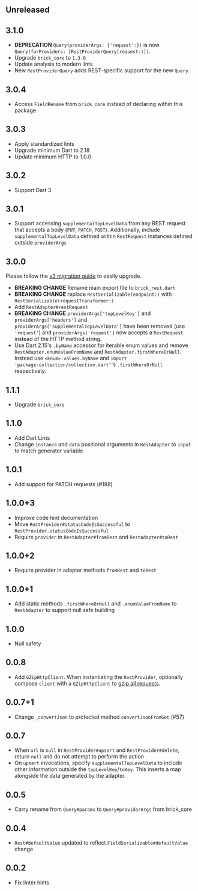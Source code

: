 ## Unreleased

## 3.1.0

- **DEPRECATION** `Query(providerArgs: {'request':})` is now `Query(forProviders: [RestProviderQuery(request:)])`.
- Upgrade `brick_core` to `1.3.0`
- Update analysis to modern lints
- New `RestProviderQuery` adds REST-specific support for the new `Query`.

## 3.0.4

- Access `FieldRename` from `brick_core` instead of declaring within this package

## 3.0.3

- Apply standardized lints
- Upgrade minimum Dart to 2.18
- Update minimum HTTP to 1.0.0

## 3.0.2

- Support Dart 3

## 3.0.1

- Support accessing `supplementalTopLevelData` from any REST request that accepts a body (`PUT`, `PATCH`, `POST`). Additionally, include `supplementalTopLevelData` defined within `RestRequest` instances defined outside `providerArgs`

## 3.0.0

Please follow the [v3 migration guide](https://github.com/GetDutchie/brick/issues/325) to easily upgrade.

- **BREAKING CHANGE** Rename main export file to `brick_rest.dart`
- **BREAKING CHANGE** replace `RestSerializable(endpoint:)` with `RestSerializable(requestTransformer:)`
- Add `RestAdapter#restRequest`
- **BREAKING CHANGE** `providerArgs['topLevelKey']` and `providerArgs['headers']` and `providerArgs['supplementalTopLevelData']` have been removed (use `'request'`) and `providerArgs['request']` now accepts a `RestRequest` instead of the HTTP method string.
- Use Dart 2.15's `.byName` accessor for iterable enum values and remove `RestAdapter.enumValueFromName` and `RestAdapter.firstWhereOrNull`. Instead use `<Enum>.values.byName` and `import 'package:collection/collection.dart'`'s `.firstWhereOrNull` respectively.

## 1.1.1

- Upgrade `brick_core`

## 1.1.0

- Add Dart Lints
- Change `instance` and `data` positional arguments in `RestAdapter` to `input` to match generator variable

## 1.0.1

- Add support for PATCH requests (#188)

## 1.0.0+3

- Improve code hint documentation
- Move `RestProvider#statusCodeIsSuccessful` to `RestProvider.statusCodeIsSuccessful`
- Require `provider` in `RestAdapter#fromRest` and `RestAdapter#toRest`

## 1.0.0+2

- Require provider in adapter methods `fromRest` and `toRest`

## 1.0.0+1

- Add static methods `.firstWhereOrNull` and `.enumValueFromName` to `RestAdapter` to support null safe building

## 1.0.0

- Null safety

## 0.0.8

- Add `GZipHttpClient`. When instantiating the `RestProvider`, optionally compose `client` with a `GZipHttpClient` to [gzip all requests](README.md#gzipping-requests).

## 0.0.7+1

- Change `_convertJson` to protected method `convertJsonFromGet` (#57)

## 0.0.7

- When `url` is `null` in `RestProvider#upsert` and `RestProvider#delete`, return `null` and do not attempt to perform the action
- On `upsert` invocations, specify `supplementalTopLevelData` to include other information outside the `topLevelKey`/`toKey`. This inserts a map alongside the data generated by the adapter.

## 0.0.5

- Carry rename from `Query#params` to `Query#providerArgs` from brick_core

## 0.0.4

- `Rest#defaultValue` updated to reflect `FieldSerializable#defaultValue` change

## 0.0.2

- Fix linter hints
